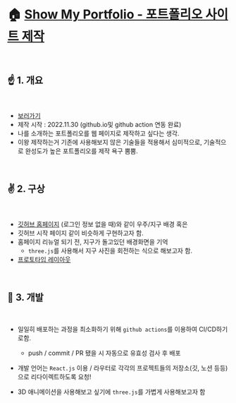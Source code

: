 # 🏠 [Show My Portfolio - 포트폴리오 사이트 제작](https://dongwookim97.github.io/show_my_portfolio/)

<br>

## ☝ 1. 개요

<br>

- [보러가기](https://dongwookim97.github.io/show_my_portfolio/)
- 제작 시작 : 2022.11.30 (github.io및 github action 연동 완료)
- 나를 소개하는 포트폴리오를 웹 페이지로 제작하고 싶다는 생각.
- 이왕 제작하는거 기존에 사용해보지 않은 기술들을 적용해서 심미적으로, 기술적으로 완성도가 높은 포트폴리오를 제작 욕구 뿜뿜.

<br>

## ✌ 2. 구상

<br>

- [깃허브 홈페이지](https://github.com/) (로그인 정보 없을 때)와 같이 우주/지구 배경 혹은
- 깃허브 시작 페이지 같이 비슷하게 구현하고자 함.
- 홈페이지 리뉴얼 되기 전, 지구가 돌고있던 배경화면을 기억
  - `three.js`를 사용해서 지구 사진을 회전하는 식으로 해보고자 함.
- [프로토타입 레이아웃](https://ovenapp.io/project/o8J5l2yeXEAXJAzH8E8dJvKp2WeBttUo#PD4Kf)

<br>

## 🤟 3. 개발

<br>

- 일일히 배포하는 과정을 최소화하기 위해 `github actions`를 이용하여 CI/CD하기로함.

  - push / commit / PR 됐을 시 자동으로 유효성 검사 후 배포

- 개발 언어는 `React.js` 이용 / 라우터로 각각의 프로젝트들의 저장소(깃, 노션 등등)으로 리다이렉트하도록 요청!
- 3D 애니메이션을 사용해보고 싶기에 `three.js`를 가볍게 사용해보고자 함
